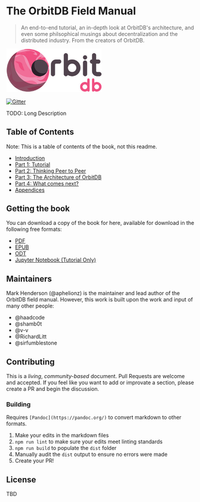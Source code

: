 # The OrbitDB Field Manual

> An end-to-end tutorial, an in-depth look at OrbitDB's architecture, and even some philsophical musings about decentralization and the distributed industry. From the creators of OrbitDB.

<p align="left">
  <img src="images/orbit_db_logo_color.jpg" width="256" />
</p>

[![Gitter](https://img.shields.io/gitter/room/nwjs/nw.js.svg)](https://gitter.im/orbitdb/Lobby)

TODO: Long Description

## Table of Contents

Note: This is a table of contents of the book, not this readme.

- [Introduction](./00_Introduction)
- [Part 1: Tutorial](./01_Tutorial)
- [Part 2: Thinking Peer to Peer](./02_Thinking_Peer_to_Peer)
- [Part 3: The Architecture of OrbitDB](./03_The_Architecture_of_OrbitDB)
- [Part 4: What comes next?](./04_What_next)
- [Appendices](./05_Appendices)

## Getting the book

You can download a copy of the book for here, available for download in the following free formats:

- [PDF](./dist/Book.pdf)
- [EPUB](./dist/Book.epub)
- [ODT](./dist/Book.odt)
- [Jupyter Notebook (Tutorial Only)](./dist/Book.ipynb)

## Maintainers

Mark Henderson (@aphelionz) is the maintainer and lead author of the OrbitDB field manual. However, this work is built upon the work and input of many other people:

- @haadcode
- @shamb0t
- @v-v
- @RichardLitt
- @sirfumblestone

## Contributing

This is a _living_, _community-based_ document. Pull Requests are welcome and accepted. If you feel like you want to add or improvate a section, please create a PR and begin the discussion.

### Building

Requires `[Pandoc](https://pandoc.org/)` to convert markdown to other formats.

1. Make your edits in the markdown files
2. `npm run lint` to make sure your edits meet linting standards
3. `npm run build` to populate the `dist` folder
4. Manually audit the `dist` output to ensure no errors were made
5. Create your PR!

## License

TBD
